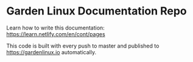 Garden Linux Documentation Repo
=================================

Learn how to write this documentation:
https://learn.netlify.com/en/cont/pages

This code is built with every push to master and published to https://gardenlinux.io automatically.
